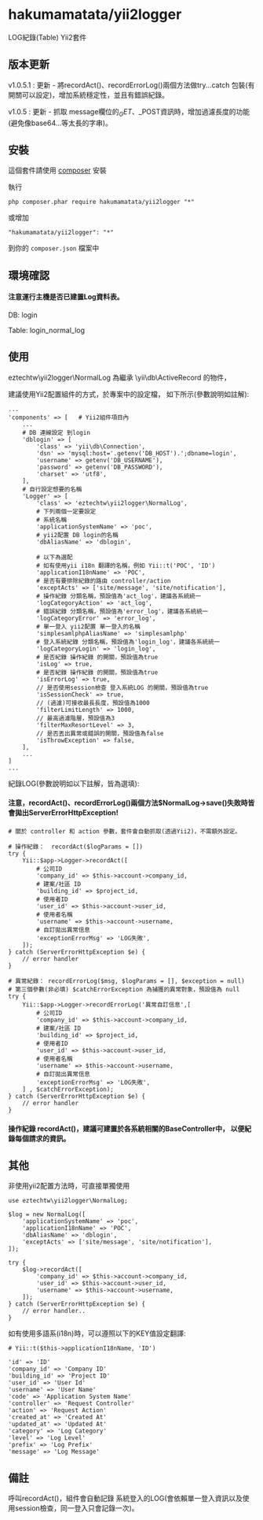 hakumamatata/yii2logger
=======================
LOG紀錄(Table) Yii2套件


版本更新
----
v1.0.5.1 :
更新 - 將recordAct()、recordErrorLog()兩個方法做try...catch 包裝(有開關可以設定)，增加系統穩定性，並且有錯誤紀錄。

v1.0.5 :
更新 - 抓取 message欄位的$_GET、$_POST資訊時，增加過濾長度的功能 (避免像base64...等太長的字串)。

安裝
----
這個套件請使用 [composer](http://getcomposer.org/download/) 安裝

執行

```
php composer.phar require hakumamatata/yii2logger "*"
```

或增加

```
"hakumamatata/yii2logger": "*"
```

到你的 `composer.json` 檔案中


環境確認
----
#### 注意運行主機是否已建置Log資料表。

DB: login

Table: login_normal_log


使用
----
eztechtw\yii2logger\NormalLog 為繼承 \yii\db\ActiveRecord 的物件，

建議使用Yii2配置組件的方式，於專案中的設定檔，
如下所示(參數說明如註解):
```
...
'components' => [   # Yii2組件項目內
    ...
    # DB 連線設定 到login
    'dblogin' => [ 
        'class' => 'yii\db\Connection',
        'dsn' => 'mysql:host='.getenv('DB_HOST').';dbname=login',
        'username' => getenv('DB_USERNAME'),
        'password' => getenv('DB_PASSWORD'),
        'charset' => 'utf8',
    ],
    # 自行設定想要的名稱
    'Logger' => [
        'class' => 'eztechtw\yii2logger\NormalLog',
        # 下列兩個一定要設定 
        # 系統名稱
        'applicationSystemName' => 'poc', 
        # yii2配置 DB login的名稱
        'dbAliasName' => 'dblogin',
        
        # 以下為選配
        # 如有使用yii i18n 翻譯的名稱，例如 Yii::t('POC', 'ID')
        'applicationI18nName' => 'POC',
        # 是否有要排除紀錄的路由 controller/action 
        'exceptActs' => ['site/message', 'site/notification'],
        # 操作紀錄 分類名稱，預設值為'act_log'，建議各系統統一
        'logCategoryAction' => 'act_log',
        # 錯誤紀錄 分類名稱，預設值為'error_log'，建議各系統統一
        'logCategoryError' => 'error_log',
        # 單一登入 yii2配置 單一登入的名稱
        'simplesamlphpAliasName' => 'simplesamlphp'
        # 登入系統紀錄 分類名稱，預設值為'login_log'，建議各系統統一
        'logCategoryLogin' => 'login_log',
        # 是否紀錄 操作紀錄 的開關，預設值為true
        'isLog' => true,
        # 是否紀錄 操作紀錄 的開關，預設值為true
        'isErrorLog' => true,
        // 是否使用session檢查 登入系統LOG 的開關，預設值為true
        'isSessionCheck' => true,
        // (過濾)可接收最長長度，預設值為1000
        'filterLimitLength' => 1000,
        // 最高過濾階層，預設值為3     
        'filterMaxResortLevel' => 3, 
        // 是否丟出異常或錯誤的開關，預設值為false
        'isThrowException' => false,
    ],
    ...
]
...
```

紀錄LOG(參數說明如以下註解，皆為選填):

#### 注意，recordAct()、recordErrorLog()兩個方法$NormalLog->save()失敗時皆會拋出ServerErrorHttpException!
```
# 關於 controller 和 action 參數，套件會自動抓取(透過Yii2)，不需額外設定。

# 操作紀錄：  recordAct($logParams = [])
try {
    Yii::$app->Logger->recordAct([
        # 公司ID
        'company_id' => $this->account->company_id,
        # 建案/社區 ID
        'building_id' => $project_id,
        # 使用者ID
        'user_id' => $this->account->user_id,
        # 使用者名稱
        'username' => $this->account->username,
        # 自訂拋出異常信息
        'exceptionErrorMsg' => 'LOG失敗',
    ]);
} catch (ServerErrorHttpException $e) {
    // error handler
}

# 異常紀錄： recordErrorLog($msg, $logParams = [], $exception = null)
# 第三個參數(非必填) $catchErrorException 為捕獲的異常對象，預設值為 null 
try {
    Yii::$app->Logger->recordErrorLog('異常自訂信息',[
        # 公司ID
        'company_id' => $this->account->company_id,
        # 建案/社區 ID
        'building_id' => $project_id,
        # 使用者ID
        'user_id' => $this->account->user_id,
        # 使用者名稱
        'username' => $this->account->username,
        # 自訂拋出異常信息
        'exceptionErrorMsg' => 'LOG失敗',
    ] , $catchErrorException);
} catch (ServerErrorHttpException $e) {
    // error handler
}
```

#### 操作紀錄 recordAct()，建議可建置於各系統相關的BaseController中， 以便紀錄每個請求的資訊。

其他
----
非使用yii2配置方法時，可直接單獨使用
```
use eztechtw\yii2logger\NormalLog;

$log = new NormalLog([
    'applicationSystemName' => 'poc',
    'applicationI18nName' => 'POC',
    'dbAliasName' => 'dblogin',
    'exceptActs' => ['site/message', 'site/notification'],
]);

try {
    $log->recordAct([
        'company_id' => $this->account->company_id,
        'user_id' => $this->account->user_id,
        'username' => $this->account->username,
    ]);
} catch (ServerErrorHttpException $e) {
    // error handler..
}
```

如有使用多語系(i18n)時，可以遵照以下的KEY值設定翻譯:
```
# Yii::t($this->applicationI18nName, 'ID')

'id' => 'ID'
'company_id' => 'Company ID'
'building_id' => 'Project ID'
'user_id' => 'User Id'
'username' => 'User Name'
'code' => 'Application System Name'
'controller' => 'Request Controller'
'action' => 'Request Action'
'created_at' => 'Created At'
'updated_at' => 'Updated At'
'category' => 'Log Category'
'level' => 'Log Level'
'prefix' => 'Log Prefix'
'message' => 'Log Message'
```

備註
----
呼叫recordAct()，組件會自動記錄 系統登入的LOG(會依賴單一登入資訊以及使用session檢查，同一登入只會記錄一次)。

